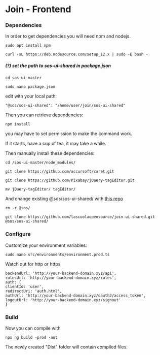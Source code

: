 # Join - Frontend

### Dependencies
In order to get dependencies you will need npm and nodejs.

`sudo apt install npm`

`curl -sL https://deb.nodesource.com/setup_12.x | sudo -E bash -`

##### (?) set the path to sos-ui-shared in package.json

`cd sos-ui-master`

`sudo nano package.json`

edit with your local path:

 `"@sos/sos-ui-shared": "/home/user/join/sos-ui-shared"`

Then you can retrieve dependencies:

`npm install`

you may have to set permission to make the command work.

If it starts, have a cup of tea, it may take a while.

Then manually install these dependencies:

  `cd /sos-ui-master/node_modules/`
 
  `git clone https://github.com/accursoft/caret.git`
  
  `git clone https://github.com/Pixabay/jQuery-tagEditor.git`
  
  `mv jQuery-tagEditor/ tagEditor/`
  
  And change existing @sos/sos-ui-shared/ with [this repo](https://github.com/lascuolaopensource/join-ui-shared)
  
  `rm -r @sos/`
  
  `git clone https://github.com/lascuolaopensource/join-ui-shared.git @sos/sos-ui-shared/`


### Configure

Customize your environment variables:

`sudo nano src/environments/environment.prod.ts `

Watch out for http or https


    backendUrl: 'http://your-backend-domain.xyz/api',
    rulesUrl: 'http://your-backend-domain.xyz/rules',
    auth: {
    clientId: 'user',
    redirectUri: 'auth.html',
    authUrl: 'http://your-backend-domain.xyz/oauth2/access_token',
    logoutUrl: 'http://your-backend-domain.xyz/signout'
    }

### Build

Now you can compile with

`npx ng build -prod -aot`

The newly created "Dist" folder will contain compiled files.
